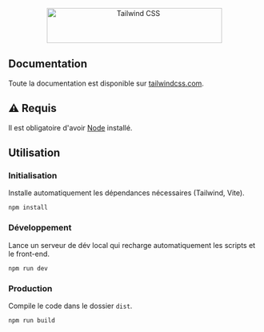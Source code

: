 <p align="center">
  <a href="https://tailwindcss.com" target="_blank">
    <picture>
      <source media="(prefers-color-scheme: dark)" srcset="https://raw.githubusercontent.com/tailwindlabs/tailwindcss/HEAD/.github/logo-dark.svg">
      <source media="(prefers-color-scheme: light)" srcset="https://raw.githubusercontent.com/tailwindlabs/tailwindcss/HEAD/.github/logo-light.svg">
      <img alt="Tailwind CSS" src="https://raw.githubusercontent.com/tailwindlabs/tailwindcss/HEAD/.github/logo-light.svg" width="350" height="70" style="max-width: 100%;">
    </picture>
  </a>
</p>

## Documentation

Toute la documentation est disponible sur [tailwindcss.com](https://tailwindcss.com/).

## ⚠️ Requis

Il est obligatoire d'avoir [Node](https://nodejs.org/en/download/)
installé.

## Utilisation

### Initialisation

Installe automatiquement les dépendances nécessaires (Tailwind, Vite).

```
npm install
```

### Développement

Lance un serveur de dév local qui recharge automatiquement les scripts et le front-end.

```
npm run dev
```

### Production

Compile le code dans le dossier `dist`.

```
npm run build
```
